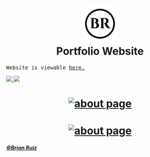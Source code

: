 <h1 align="center">
    <img alt="logo" title="br logo" src="https://github.com/BrianRuizy/portfolio-website-3.0/blob/master/Misc/BR%20logo%20blk.png" width="100"> </br>
    Portfolio Website
</h1>

<pre>Website is viewable <a href="https://brianruizy.com" target="_blank">here.</pre>
![](https://camo.githubusercontent.com/d0f65430681b67b7104f6130ada8c098ec5f66ba/68747470733a2f2f696d672e736869656c64732e696f2f62616467652f636f64652532307374796c652d7374616e646172642d627269676874677265656e2e7376673f7374796c653d666c6174)
![](https://camo.githubusercontent.com/a307f74a14e41e762300323414ddef81f3d53ae2/68747470733a2f2f696d672e736869656c64732e696f2f6769746875622f6c6963656e73652f736f757263657265722d696f2f736f757263657265722d6170702e7376673f636f6c6f72423d666630303030)

<h1 align="center">
    <img alt="about page" title="website" src="https://github.com/BrianRuizy/portfolio-website/blob/master/Misc/portfolio-website-phones-mockup.png">
</h1>

    
<h1 align="center">
    <img alt="about page" title="website" src="https://github.com/BrianRuizy/portfolio-website/blob/dev/Misc/about-page.png">
</h1>


##### ©[Brian Ruiz](https://github.com/BrianRuizy)
